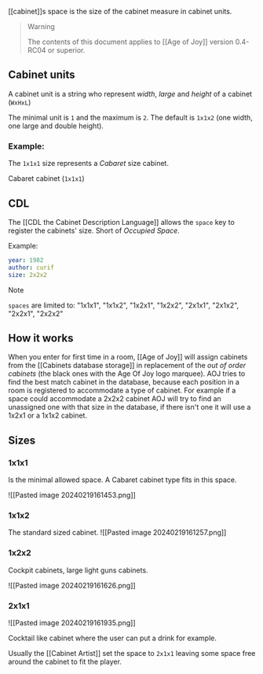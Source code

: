 [[cabinet]]s space is the size of the cabinet measure in cabinet units.


> > [!warning] 
> The contents of this document applies to [[Age of Joy]] version 0.4-RC04 or superior.

## Cabinet units

A cabinet unit is a string who represent *width*, *large* and *height* of a cabinet (`WxHxL`)

The minimal unit is `1` and the maximum is `2`. The default is `1x1x2` (one width, one large and double height).

### Example: 

The `1x1x1` size represents a *Cabaret* size cabinet.

Cabaret cabinet (`1x1x1`)

## CDL

The [[CDL the Cabinet Description Language]] allows the `space` key to register the cabinets' size. Short of *Occupied Space*.

Example:

```yaml title="description.yaml"
year: 1982
author: curif
size: 2x2x2
```


> [!note]
`spaces` are limited to: "1x1x1", "1x1x2", "1x2x1", "1x2x2", "2x1x1", "2x1x2", "2x2x1", "2x2x2"

## How it works

When you enter for first time in a room, [[Age of Joy]] will assign cabinets from the [[Cabinets database storage]] in replacement of the *out of order cabinets* (the black ones with the Age Of Joy logo marquee). AOJ tries to find the best match cabinet in the database, because each position in a room is registered to accommodate a type of cabinet. For example if a space could accommodate a 2x2x2 cabinet AOJ will try to find an unassigned one with that size in the database, if there isn't one it will use a 1x2x1 or a 1x1x2 cabinet.
## Sizes

### 1x1x1

Is the minimal allowed space. A Cabaret cabinet type fits in this space.

![[Pasted image 20240219161453.png]]

### 1x1x2

The standard sized cabinet. 
![[Pasted image 20240219161257.png]]

### 1x2x2

Cockpit cabinets, large light guns cabinets.

![[Pasted image 20240219161626.png]]

### 2x1x1

![[Pasted image 20240219161935.png]]

Cocktail like cabinet where the user can put a drink for example.

Usually the [[Cabinet Artist]] set the space to `2x1x1` leaving some space free around the cabinet to fit the player.


